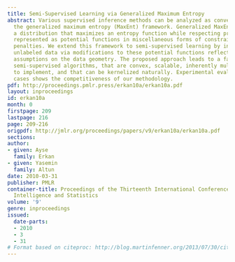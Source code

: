 ```yaml
---
title: Semi-Supervised Learning via Generalized Maximum Entropy
abstract: Various supervised inference methods can be analyzed as convex duals of
  the generalized maximum entropy (MaxEnt) framework. Generalized MaxEnt aims to find
  a distribution that maximizes an entropy function while respecting prior information
  represented as potential functions in miscellaneous forms of constraints and/or
  penalties. We extend this framework to semi-supervised learning by incorporating
  unlabeled data via modifications to these potential functions reflecting structural
  assumptions on the data geometry. The proposed approach leads to a family of discriminative
  semi-supervised algorithms, that are convex, scalable, inherently multi-class, easy
  to implement, and that can be kernelized naturally. Experimental evaluation of special
  cases shows the competitiveness of our methodology.
pdf: http://proceedings.pmlr.press/erkan10a/erkan10a.pdf
layout: inproceedings
id: erkan10a
month: 0
firstpage: 209
lastpage: 216
page: 209-216
origpdf: http://jmlr.org/proceedings/papers/v9/erkan10a/erkan10a.pdf
sections: 
author:
- given: Ayse
  family: Erkan
- given: Yasemin
  family: Altun
date: 2010-03-31
publisher: PMLR
container-title: Proceedings of the Thirteenth International Conference on Artificial
  Intelligence and Statistics
volume: '9'
genre: inproceedings
issued:
  date-parts:
  - 2010
  - 3
  - 31
# Format based on citeproc: http://blog.martinfenner.org/2013/07/30/citeproc-yaml-for-bibliographies/
---
```

